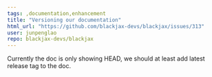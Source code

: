 ```yaml
---
tags: ,documentation,enhancement
title: "Versioning our documentation"
html_url: "https://github.com/blackjax-devs/blackjax/issues/313"
user: junpenglao
repo: blackjax-devs/blackjax
---
```


Currently the doc is only showing HEAD, we should at least add latest release tag to the doc.